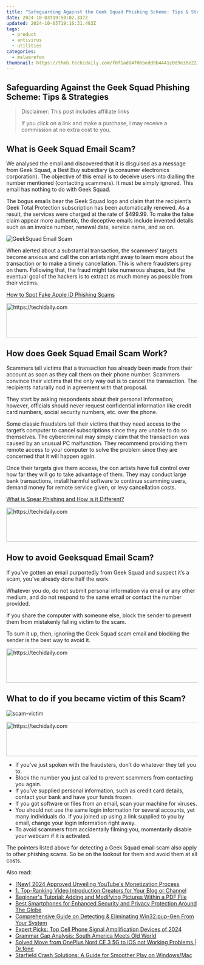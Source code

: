 ```yaml
---
title: "Safeguarding Against the Geek Squad Phishing Scheme: Tips & Strategies"
date: 2024-10-03T19:50:02.337Z
updated: 2024-10-05T19:16:31.483Z
tags:
  - product
  - antivirus
  - utilities
categories:
  - malwarefox
thumbnail: https://thmb.techidaily.com/f0f1add4f06bedd9b4441c0d9e38e221d87204ef26ea2cde0e10ae3ca9b9c9f6.jpg
---
```


## Safeguarding Against the Geek Squad Phishing Scheme: Tips & Strategies

>  Disclaimer: This post includes affiliate links
>
>  If you click on a link and make a purchase, I may receive a commission at no extra cost to you.
>

## What is Geek Squad Email Scam?

We analysed the email and discovered that it is disguised as a message from Geek Squad, a Best Buy subsidiary (a consumer electronics corporation). The objective of this email is to deceive users into dialling the number mentioned (contacting scammers). It must be simply ignored. This email has nothing to do with Geek Squad.

The bogus emails bear the Geek Squad logo and claim that the recipient’s Geek Total Protection subscription has been automatically renewed. As a result, the services were charged at the rate of $499.99\. To make the false claim appear more authentic, the deceptive emails include invented details such as an invoice number, renewal date, service name, and so on.

![GeekSquad Email Scam](https://www.malwarefox.com/wp-content/uploads/2022/10/geek-squad-scam.webp "GeekSquad Email Scam")

When alerted about a substantial transaction, the scammers’ targets become anxious and call the con artists right away to learn more about the transaction or to make a timely cancellation. This is where fraudsters prey on them. Following that, the fraud might take numerous shapes, but the eventual goal of the hackers is to extract as much money as possible from their victims.

[How to Spot Fake Apple ID Phishing Scams](https://tools.techidaily.com/malwarefox/products/)

<!-- affiliate ads begin -->
<a href="https://aligracehair.sjv.io/c/5597632/1925489/19272" target="_top" id="1925489">
  <img src="//a.impactradius-go.com/display-ad/19272-1925489" border="0" alt="https://techidaily.com" width="728" height="90"/>
</a>
<img height="0" width="0" src="https://aligracehair.sjv.io/i/5597632/1925489/19272" style="position:absolute;visibility:hidden;" border="0" />
<!-- affiliate ads end -->

## How does Geek Squad Email Scam Work?

Scammers tell victims that a transaction has already been made from their account as soon as they call them on their phone number. Scammers convince their victims that the only way out is to cancel the transaction. The recipients naturally nod in agreement with that proposal.

They start by asking respondents about their personal information; however, officials should never request confidential information like credit card numbers, social security numbers, etc. over the phone.

Some classic fraudsters tell their victims that they need access to the target’s computer to cancel subscriptions since they are unable to do so themselves. The cybercriminal may simply claim that the transaction was caused by an unusual PC malfunction. They recommend providing them remote access to your computer to solve the problem since they are concerned that it will happen again.

Once their targets give them access, the con artists have full control over how far they will go to take advantage of them. They may conduct large bank transactions, install harmful software to continue scamming users, demand money for remote service given, or levy cancellation costs.

[What is Spear Phishing and How is it Different?](https://tools.techidaily.com/malwarefox/products/)

<!-- affiliate ads begin -->
<a href="https://ephamedtechinc.pxf.io/c/5597632/2136626/26400" target="_top" id="2136626">
  <img src="//a.impactradius-go.com/display-ad/26400-2136626" border="0" alt="https://techidaily.com" width="728" height="90"/>
</a>
<img height="0" width="0" src="https://ephamedtechinc.pxf.io/i/5597632/2136626/26400" style="position:absolute;visibility:hidden;" border="0" />
<!-- affiliate ads end -->

## How to avoid Geeksquad Email Scam?

If you’ve gotten an email purportedly from Geek Squad and suspect it’s a scam, you’ve already done half the work.

Whatever you do, do not submit personal information via email or any other medium, and do not respond to the same email or contact the number provided.

If you share the computer with someone else, block the sender to prevent them from mistakenly falling victim to the scam.

To sum it up, then, ignoring the Geek Squad scam email and blocking the sender is the best way to avoid it.

<!-- affiliate ads begin -->
<a href="https://unicoeye.pxf.io/c/5597632/2134239/18498" target="_top" id="2134239">
  <img src="//a.impactradius-go.com/display-ad/18498-2134239" border="0" alt="https://techidaily.com" width="721" height="90"/>
</a>
<img height="0" width="0" src="https://unicoeye.pxf.io/i/5597632/2134239/18498" style="position:absolute;visibility:hidden;" border="0" />
<!-- affiliate ads end -->

## What to do if you became victim of this Scam?

![](https://www.malwarefox.com/wp-content/uploads/2022/10/scam-victim.webp "scam-victim")

<!-- affiliate ads begin -->
<a href="https://appsumo.8odi.net/c/5597632/2105859/7443" target="_top" id="2105859">
  <img src="//a.impactradius-go.com/display-ad/7443-2105859" border="0" alt="https://techidaily.com" width="728" height="90"/>
</a>
<img height="0" width="0" src="https://appsumo.8odi.net/i/5597632/2105859/7443" style="position:absolute;visibility:hidden;" border="0" />
<!-- affiliate ads end -->

* If you’ve just spoken with the fraudsters, don’t do whatever they tell you to.
* Block the number you just called to prevent scammers from contacting you again.
* If you’ve supplied personal information, such as credit card details, contact your bank and have your funds frozen.
* If you got software or files from an email, scan your machine for viruses.
* You should not use the same login information for several accounts, yet many individuals do. If you joined up using a link supplied to you by email, change your login information right away.
* To avoid scammers from accidentally filming you, momentarily disable your webcam if it is activated.

The pointers listed above for detecting a Geek Squad email scam also apply to other phishing scams. So be on the lookout for them and avoid them at all costs.

<ins class="adsbygoogle"
     style="display:block"
     data-ad-format="autorelaxed"
     data-ad-client="ca-pub-7571918770474297"
     data-ad-slot="1223367746"></ins>

<ins class="adsbygoogle"
     style="display:block"
     data-ad-client="ca-pub-7571918770474297"
     data-ad-slot="8358498916"
     data-ad-format="auto"
     data-full-width-responsive="true"></ins>

<span class="atpl-alsoreadstyle">Also read:</span>
<div><ul>
<li><a href="https://youtube-zero.techidaily.com/024-approved-unveiling-youtubes-monetization-process/"><u>[New] 2024 Approved Unveiling YouTube's Monetization Process</u></a></li>
<li><a href="https://win-exclusive.techidaily.com/1-top-ranking-video-introduction-creators-for-your-blog-or-channel/"><u>1. Top-Ranking Video Introduction Creators for Your Blog or Channel</u></a></li>
<li><a href="https://win-exclusive.techidaily.com/beginners-tutorial-adding-and-modifying-pictures-within-a-pdf-file/"><u>Beginner's Tutorial: Adding and Modifying Pictures Within a PDF File</u></a></li>
<li><a href="https://win-exclusive.techidaily.com/best-smartphones-for-enhanced-security-and-privacy-protection-around-the-globe/"><u>Best Smartphones for Enhanced Security and Privacy Protection Around The Globe</u></a></li>
<li><a href="https://win-exclusive.techidaily.com/comprehensive-guide-on-detecting-and-eliminating-win32pup-gen-from-your-system/"><u>Comprehensive Guide on Detecting & Eliminating Win32:pup-Gen From Your System</u></a></li>
<li><a href="https://buynow-marvelous.techidaily.com/expert-picks-top-cell-phone-signal-amplification-devices-of-2024/"><u>Expert Picks: Top Cell Phone Signal Amplification Devices of 2024</u></a></li>
<li><a href="https://mondly-stories.techidaily.com/grammar-gap-analysis-south-america-meets-old-world/"><u>Grammar Gap Analysis: South America Meets Old World</u></a></li>
<li><a href="https://android-transfer.techidaily.com/solved-move-from-oneplus-nord-ce-3-5g-to-ios-not-working-problems-drfone-by-drfone-transfer-from-android-transfer-from-android/"><u>Solved Move from OnePlus Nord CE 3 5G to iOS not Working Problems | Dr.fone</u></a></li>
<li><a href="https://win-blog.techidaily.com/starfield-crash-solutions-a-guide-for-smoother-play-on-windowsmac/"><u>Starfield Crash Solutions: A Guide for Smoother Play on Windows/Mac</u></a></li>
</ul></div>

